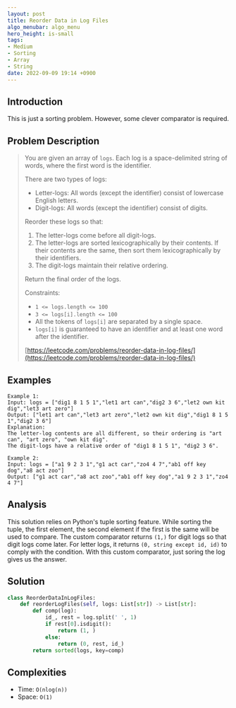```yaml
---
layout: post
title: Reorder Data in Log Files
algo_menubar: algo_menu
hero_height: is-small
tags:
- Medium
- Sorting
- Array
- String
date: 2022-09-09 19:14 +0900
---
```

## Introduction
This is just a sorting problem.
However, some clever comparator is required.

## Problem Description
> You are given an array of `logs`.
> Each log is a space-delimited string of words, where the first word is the identifier.
>
> There are two types of logs:
> - Letter-logs: All words (except the identifier) consist of lowercase English letters.
> - Digit-logs: All words (except the identifier) consist of digits.
>
> Reorder these logs so that:
> 1. The letter-logs come before all digit-logs.
> 2. The letter-logs are sorted lexicographically by their contents.
>    If their contents are the same, then sort them lexicographically by their identifiers.
> 3. The digit-logs maintain their relative ordering.
>
> Return the final order of the logs.
>
> Constraints:
> - `1 <= logs.length <= 100`
> - `3 <= logs[i].length <= 100`
> - All the tokens of `logs[i]` are separated by a single space.
> - `logs[i]` is guaranteed to have an identifier and at least one word after the identifier.
>
> [https://leetcode.com/problems/reorder-data-in-log-files/](https://leetcode.com/problems/reorder-data-in-log-files/)

## Examples
```
Example 1:
Input: logs = ["dig1 8 1 5 1","let1 art can","dig2 3 6","let2 own kit dig","let3 art zero"]
Output: ["let1 art can","let3 art zero","let2 own kit dig","dig1 8 1 5 1","dig2 3 6"]
Explanation:
The letter-log contents are all different, so their ordering is "art can", "art zero", "own kit dig".
The digit-logs have a relative order of "dig1 8 1 5 1", "dig2 3 6".
```

```
Example 2:
Input: logs = ["a1 9 2 3 1","g1 act car","zo4 4 7","ab1 off key dog","a8 act zoo"]
Output: ["g1 act car","a8 act zoo","ab1 off key dog","a1 9 2 3 1","zo4 4 7"]
```

## Analysis
This solution relies on Python's tuple sorting feature.
While sorting the tuple, the first element, the second element if the first is the same
will be used to compare.
The custom comparator returns `(1,)` for digit logs so that digit logs come later.
For letter logs, it returns `(0, string except id, id)` to comply with the condition.
With this custom comparator, just soring the log gives us the answer.

## Solution
```python
class ReorderDataInLogFiles:
    def reorderLogFiles(self, logs: List[str]) -> List[str]:
        def comp(log):
            id_, rest = log.split(' ', 1)
            if rest[0].isdigit():
                return (1, )
            else:
                return (0, rest, id_)
        return sorted(logs, key=comp)
```

## Complexities
- Time: `O(nlog(n))`
- Space: `O(1)`
